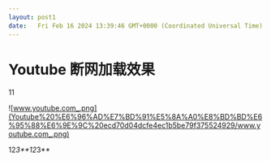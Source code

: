 ```yaml
---
layout: post1
date:   Fri Feb 16 2024 13:39:46 GMT+0000 (Coordinated Universal Time)
---
```

# Youtube 断网加载效果

11

![www.youtube.com_.png](Youtube%20%E6%96%AD%E7%BD%91%E5%8A%A0%E8%BD%BD%E6%95%88%E6%9E%9C%20ecd70d04dcfe4ec1b5be79f375524929/www.youtube.com_.png)

12*3**12*3**